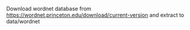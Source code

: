 Download wordnet database from https://wordnet.princeton.edu/download/current-version and extract to data/wordnet
